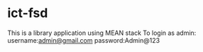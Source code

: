 # ict-fsd
This is a library application using MEAN stack
To login as admin:
username:admin@gmail.com
password:Admin@123
